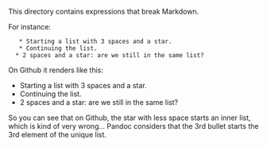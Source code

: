 This directory contains expressions that break Markdown.

For instance:
```
   * Starting a list with 3 spaces and a star.
   * Continuing the list.
  * 2 spaces and a star: are we still in the same list?
```

On Github it renders like this:

   * Starting a list with 3 spaces and a star.
   * Continuing the list.
  * 2 spaces and a star: are we still in the same list?


So you can see that on Github, the star with less space starts an inner list, which is kind of very wrong...
Pandoc considers that the 3rd bullet starts the 3rd element of the unique list.
